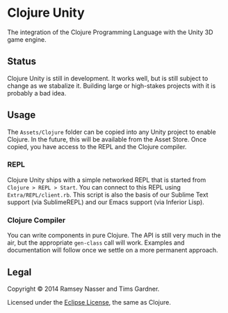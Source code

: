Clojure Unity
=============
The integration of the Clojure Programming Language with the Unity 3D game engine.

Status
------
Clojure Unity is still in development. It works well, but is still subject to change as we stabalize it. Building large or high-stakes projects with it is probably a bad idea.

Usage
-----
The `Assets/Clojure` folder can be copied into any Unity project to enable Clojure. In the future, this will be available from the Asset Store. Once copied, you have access to the REPL and the Clojure compiler.

### REPL
Clojure Unity ships with a simple networked REPL that is started from `Clojure > REPL > Start`. You can connect to this REPL using `Extra/REPL/client.rb`. This script is also the basis of our Sublime Text support (via SublimeREPL) and our Emacs support (via Inferior Lisp).

### Clojure Compiler
You can write components in pure Clojure. The API is still very much in the air, but the appropriate `gen-class` call will work. Examples and documentation will follow once we settle on a more permanent approach.

Legal
-----
Copyright © 2014 Ramsey Nasser and Tims Gardner.

Licensed under the [Eclipse License](https://www.eclipse.org/legal/epl-v10.html), the same as Clojure.
